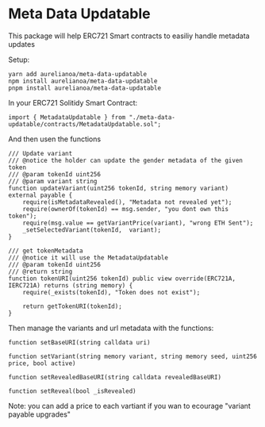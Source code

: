 # Meta Data Updatable

This package will help ERC721 Smart contracts to easiliy handle metadata updates

Setup:


```shell
yarn add aurelianoa/meta-data-updatable
npm install aurelianoa/meta-data-updatable
pnpm install aurelianoa/meta-data-updatable
```

In your ERC721 Solitidy Smart Contract:

```shell
import { MetadataUpdatable } from "./meta-data-updatable/contracts/MetadataUpdatable.sol";
```

And then usen the functions 


```shell
/// Update variant
/// @notice the holder can update the gender metadata of the given token
/// @param tokenId uint256
/// @param variant string
function updateVariant(uint256 tokenId, string memory variant) external payable {
    require(isMetadataRevealed(), "Metadata not revealed yet");
    require(ownerOf(tokenId) == msg.sender, "you dont own this token");
    require(msg.value == getVariantPrice(variant), "wrong ETH Sent");
    _setSelectedVariant(tokenId,  variant);
}

/// get tokenMetadata
/// @notice it will use the MetadataUpdatable
/// @param tokenId uint256
/// @return string
function tokenURI(uint256 tokenId) public view override(ERC721A, IERC721A) returns (string memory) {
    require(_exists(tokenId), "Token does not exist");

    return getTokenURI(tokenId);
}
```
Then manage the variants and url metadata with the functions:

```shell
function setBaseURI(string calldata uri)
```

```shell
function setVariant(string memory variant, string memory seed, uint256 price, bool active)
```

```shell
function setRevealedBaseURI(string calldata revealedBaseURI)
```

```shell
function setReveal(bool _isRevealed)
```

Note: you can add a price to each vartiant if you wan to ecourage "variant payable upgrades"

